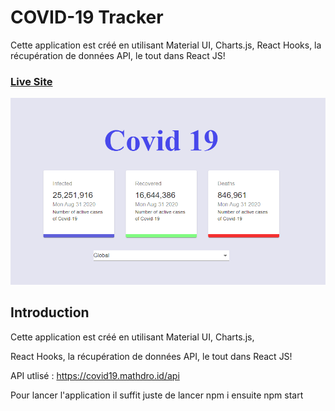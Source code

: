 # COVID-19 Tracker

Cette application est créé en utilisant  Material UI, Charts.js, React Hooks, la récupération de données API, le tout dans React JS!

### [Live Site](https://tracker-app-288113.ew.r.appspot.com/)

![](App.png)

## Introduction

Cette application est créé en utilisant  Material UI, Charts.js, 

React Hooks, la récupération de données API, le tout dans React JS!

API utlisé :  https://covid19.mathdro.id/api

Pour lancer l'application il suffit juste de lancer npm i ensuite npm start

